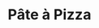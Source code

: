 ---
layout: recette
categories: [recettes]
hidden: true
lang: fr
title: Pâte à Pizza
type: boulangerie
withYeast: true
ingredients: 
  - nom: farine
    qte: 380
    unite: gr
  - nom: sel
    qte: 6
    unite: gr
  - nom: eau
    qte: 18
    unite: cL
  - nom: huile d'olive
    qte: 3
    unite: cuillères à soupe
  - nom: levure sèche
    qte: 2
    unite: gr
etapes:
  - label: "Préparation"
    details:
      - Dans un saladier, verser la farine et le sel
      - Ajouter la moitié du mélange eau-levure dans le saladier de farine
      - Ajouter l'huile d'olive
      - Pétrir
      - Ajouter le reste du liquide
      - Pétrir jusqu'à ce que ça arrête de coller au saladier
      - Sortir la boule et pétrir sur le plan de travail avec la paume de la main
      - Former une boule qui doit être bien lisse
      - Remettre dans le saladier, couvrir et laisser reposer 2 heures minimum dans un endroit chaud
cuisson: 
  - Préchauffer le four à 240°C 
  - Sortir la boule (elle a du beaucoup lever), dégazer puis l'étaler au rouleau
  - Garnir
  - Cuire 18 minutes à 240°C
notes:
  - label: Comment pétrir
    link: https://www.youtube.com/watch?v=SF2F1xKTrdE 
  - label: Comment étaler
    link: https://youtu.be/FZDoI20pTHw?t=265
  - label: Comment étaler 2
    link: https://www.youtube.com/watch?v=oopnT_wGGHE
  - label: Explications
    link: https://www.ricardocuisine.com/chroniques/chimie-alimentaire/509-guide-pizza-101
---